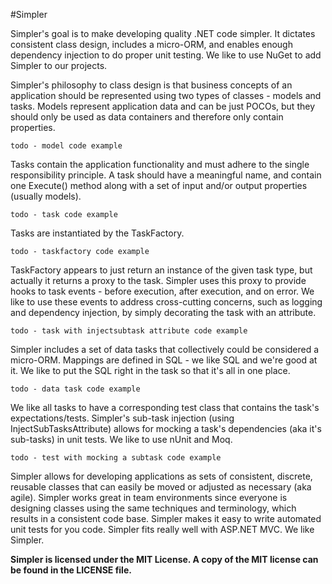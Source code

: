 #Simpler

Simpler's goal is to make developing quality .NET code simpler.  It dictates consistent class design, includes a micro-ORM, and enables enough dependency injection to do proper unit testing.  We like to use NuGet to add Simpler to our projects.

Simpler's philosophy to class design is that business concepts of an application should be represented using two types of classes - models and tasks.  Models represent application data and can be just POCOs, but they should only be used as data containers and therefore only contain properties.

    todo - model code example

Tasks contain the application functionality and must adhere to the single responsibility principle.  A task should have a meaningful name, and contain one Execute() method along with a set of input and/or output properties (usually models).

    todo - task code example

Tasks are instantiated by the TaskFactory.

    todo - taskfactory code example

TaskFactory appears to just return an instance of the given task type, but actually it returns a proxy to the task.  Simpler uses this proxy to provide hooks to task events - before execution, after execution, and on error.  We like to use these events to address cross-cutting concerns, such as logging and dependency injection, by simply decorating the task with an attribute.

    todo - task with injectsubtask attribute code example

Simpler includes a set of data tasks that collectively could be considered a micro-ORM.  Mappings are defined in SQL - we like SQL and we're good at it.  We like to put the SQL right in the task so that it's all in one place.

    todo - data task code example

We like all tasks to have a corresponding test class that contains the task's expectations/tests.  Simpler's sub-task injection (using InjectSubTasksAttribute) allows for mocking a task's dependencies (aka it's sub-tasks) in unit tests.  We like to use nUnit and Moq.

    todo - test with mocking a subtask code example 

Simpler allows for developing applications as sets of consistent, discrete, reusable classes that can easily be moved or adjusted as necessary (aka agile).  Simpler works great in team environments since everyone is designing classes using the same techniques and terminology, which results in a consistent code base.  Simpler makes it easy to write automated unit tests for you code.  Simpler fits really well with ASP.NET MVC.  We like Simpler.

**Simpler is licensed under the MIT License.  A copy of the MIT license can be found in the LICENSE file.**